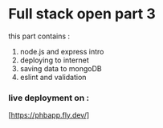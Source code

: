 # Full stack open part 3 

this part contains :
1. node.js and express intro
2. deploying to internet
3. saving data to mongoDB
4. eslint and validation

### live deployment on :
[https://phbapp.fly.dev/]


